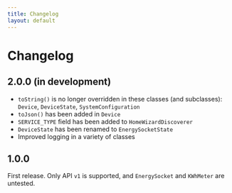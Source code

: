 ```yaml
---
title: Changelog
layout: default
---
```


# Changelog

## 2.0.0 (in development)
- `toString()` is no longer overridden in these classes (and subclasses): `Device`, `DeviceState`, `SystemConfiguration`
- `toJson()` has been added in `Device`
- `SERVICE_TYPE` field has been added to `HomeWizardDiscoverer`
- `DeviceState` has been renamed to `EnergySocketState`
- Improved logging in a variety of classes

## 1.0.0
First release. Only API `v1` is supported, and `EnergySocket` and `KWhMeter` are untested.
